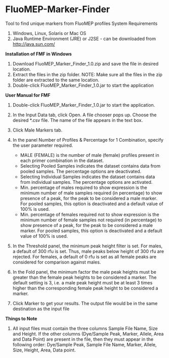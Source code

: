 # FluoMEP-Marker-Finder
Tool to find unique markers from FluoMEP profiles
System Requirements
1. Windows, Linux, Solaris or Mac OS
2. Java Runtime Environment (JRE) or J2SE - can be downloaded from http://java.sun.com/

**Installation of FMF in Windows**
1. Download FluoMEP_Marker_Finder_1.0.zip and save the file in desired location.
2. Extract the files in the zip folder. NOTE: Make sure all the files in the zip folder are extracted to the same location.
3. Double-click FluoMEP_Marker_Finder_1.0.jar to start the application

**User Manual for FMF**
1. Double-click FluoMEP_Marker_Finder_1.0.jar to start the application. 
2. In the Input Data tab, click Open. A file chooser pops up. Choose the desired *.csv file. The name of the file appears in the text box.
3. Click Male Markers tab. 
4. In the panel Number of Profiles & Percentage for 1 Combination, specify the user parameter required.
	- MALE (FEMALE) is the number of male (female) profiles present in each primer combination in the dataset.
 	- Selecting Pooled Samples indicates the dataset contains data from pooled samples. The percentage options are deactivated. 
  	- Selecting Individual Samples indicates the dataset contains data from individual samples. The percentage options are activated.
  	- Min. percentage of males required to show expression is the minimum number of male samples required (in percentage) to show presence of a peak, for the peak to be considered a male marker. For pooled samples, this option is deactivated and a default value of 100% is used.
  	- Min. percentage of females required not to show expression is the minimum number of female samples not required (in percentage) to show presence of a peak, for the peak to be considered a male marker. For pooled samples, this option is deactivated and a default value of 100% is used.

5. In the Threshold panel, the minimum peak height filter is set. For males, a default of 300 rfu is set. Thus, male peaks below height of 300 rfu are rejected. For females, a default of 0 rfu is set as all female peaks are considered for comparison against males.
6. In the Fold panel, the minimum factor the male peak heights must be greater than the female peak heights to be considered a marker. The default setting is 3, i.e. a male peak height must be at least 3 times higher than the corresponding female peak height to be considered a marker.
7. Click Marker to get your results.
The output file would be in the same destination as the input file

**Things to Note**
1. All input files must contain the three columns Sample File Name, Size and Height. If the other columns (Dye/Sample Peak, Marker, Allele, Area and Data Point) are present in the file, then they must appear in the following order: Dye/Sample Peak, Sample File Name, Marker, Allele, Size, Height, Area, Data point.
